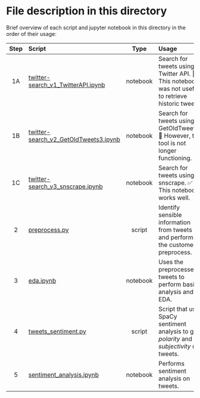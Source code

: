 # File description in this directory

Brief overview of each script and jupyter notebook in this directory in the order of their usage:

|Step |Script | Type | Usage |
|:---:|:------|:----:|:------|
|1A|[twitter-search_v1_TwitterAPI.ipynb](https://github.com/vcuspinera/Canada_response_covid/blob/master/src/twitter-search_v1_TwitterAPI.ipynb) | notebook |Search for tweets using Twitter API. 🚫 This notebook was not useful to retrieve historic tweets.|
|1B|[twitter-search_v2_GetOldTweets3.ipynb](https://github.com/vcuspinera/Canada_response_covid/blob/master/src/twitter-search_v2_GetOldTweets3.ipynb) | notebook |Search for tweets using GetOldTweets3. 🚫 However, this tool is not longer functioning.|
|1C|[twitter-search_v3_snscrape.ipynb](https://github.com/vcuspinera/Canada_response_covid/blob/master/src/twitter-search_v3_snscrape.ipynb) | notebook |Search for tweets using snscrape. ✅ This notebook works well.|
|2|[preprocess.py](https://github.com/vcuspinera/Canada_response_covid/blob/master/src/preprocess.py) | script |Identify sensible information from tweets and performs the customed preprocess. |
|3|[eda.ipynb](https://github.com/vcuspinera/Canada_response_covid/blob/master/src/eda.ipynb) | notebook |Uses the preprocessed tweets to perform basic analysis and EDA. |
|4|[tweets_sentiment.py](https://github.com/vcuspinera/Canada_response_covid/blob/master/src/tweets_sentiment.py)| script |Script that use SpaCy sentiment analysis to get _polarity_ and _subjectivity_ of tweets. |
|5|[sentiment_analysis.ipynb](https://github.com/vcuspinera/Canada_response_covid/blob/master/src/sentiment_analysis.ipynb) | notebook |Performs sentiment analysis on tweets. |
